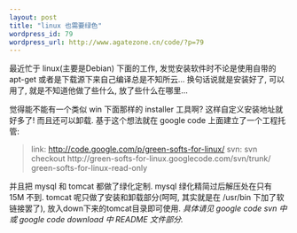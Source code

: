 ```yaml
--- 
layout: post
title: "linux 也需要绿色"
wordpress_id: 79
wordpress_url: http://www.agatezone.cn/code/?p=79
---
```

最近忙于 linux(主要是Debian) 下面的工作, 发觉安装软件时不论是使用自带的 apt-get 或者是下载源下来自己编译总是不知所云... 换句话说就是安装好了, 可以用了, 就是不知道他做了些什么, 放了些什么在哪里...

觉得能不能有一个类似 win 下面那样的 installer 工具啊? 这样自定义安装地址就好多了! 而且还可以卸载. 基于这个想法就在 google code 上面建立了一个工程托管:
<blockquote>link: <a href="http://code.google.com/p/green-softs-for-linux/">http://code.google.com/p/green-softs-for-linux/</a>
svn: svn checkout http://green-softs-for-linux.googlecode.com/svn/trunk/ green-softs-for-linux-read-only</blockquote>
并且把 mysql 和 tomcat 都做了绿化定制. mysql 绿化精简过后解压处在只有 15M 不到. tomcat 呢只做了安装和卸载部分(呵呵, 其实就是在 /usr/bin 下加了软链接罢了), 放入down下来的tomcat目录即可使用.
<em>具体请见 google code svn 中或 google code download 中 README 文件部分.</em>
